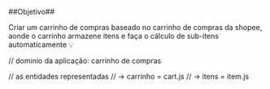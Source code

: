 ##Objetivo##

Criar um carrinho de compras baseado no carrinho de compras da shopee, aonde o carrinho armazene itens e faça o cálculo de sub-itens automaticamente 💡

// dominio da aplicação: carrinho de compras

// as entidades representadas
// → carrinho = cart.js
// → itens = item.js